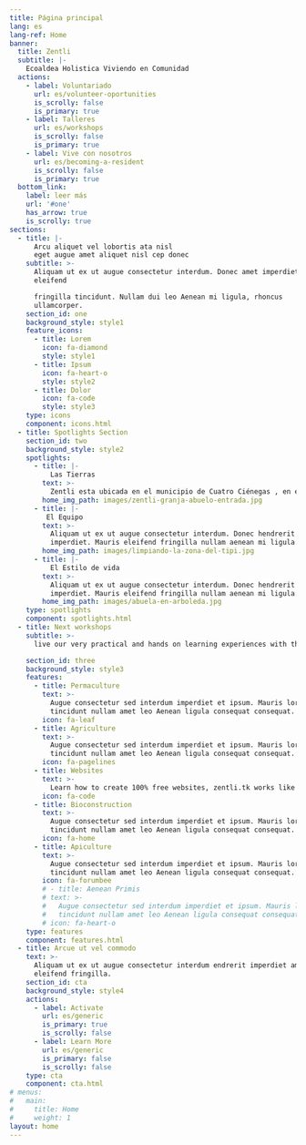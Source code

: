 ```yaml
---
title: Página principal
lang: es
lang-ref: Home
banner:
  title: Zentli
  subtitle: |-
    Ecoaldea Holistica Viviendo en Comunidad
  actions:
    - label: Voluntariado
      url: es/volunteer-oportunities
      is_scrolly: false
      is_primary: true
    - label: Talleres
      url: es/workshops
      is_scrolly: false
      is_primary: true
    - label: Vive con nosotros
      url: es/becoming-a-resident
      is_scrolly: false
      is_primary: true
  bottom_link:
    label: leer más
    url: '#one'
    has_arrow: true
    is_scrolly: true
sections:
  - title: |-
      Arcu aliquet vel lobortis ata nisl
      eget augue amet aliquet nisl cep donec
    subtitle: >-
      Aliquam ut ex ut augue consectetur interdum. Donec amet imperdiet
      eleifend  

      fringilla tincidunt. Nullam dui leo Aenean mi ligula, rhoncus
      ullamcorper.  
    section_id: one
    background_style: style1
    feature_icons:
      - title: Lorem
        icon: fa-diamond
        style: style1
      - title: Ipsum
        icon: fa-heart-o
        style: style2
      - title: Dolor
        icon: fa-code
        style: style3
    type: icons
    component: icons.html
  - title: Spotlights Section
    section_id: two
    background_style: style2
    spotlights:
      - title: |-
          Las Tierras
        text: >-
          Zentli esta ubicada en el municipio de Cuatro Ciénegas , en el estado de Coahuila al norte de México 
        home_img_path: images/zentli-granja-abuelo-entrada.jpg
      - title: |-
         El Equipo
        text: >-
          Aliquam ut ex ut augue consectetur interdum. Donec hendrerit
          imperdiet. Mauris eleifend fringilla nullam aenean mi ligula.
        home_img_path: images/limpiando-la-zona-del-tipi.jpg
      - title: |-
          El Estilo de vida
        text: >-
          Aliquam ut ex ut augue consectetur interdum. Donec hendrerit
          imperdiet. Mauris eleifend fringilla nullam aenean mi ligula.
        home_img_path: images/abuela-en-arboleda.jpg
    type: spotlights
    component: spotlights.html
  - title: Next workshops
    subtitle: >-
      live our very practical and hands on learning experiences with the guidence of our teachers while enjoying the space and tools to inmediatelly apply your knowledge

    section_id: three
    background_style: style3
    features:
      - title: Permaculture
        text: >-
          Augue consectetur sed interdum imperdiet et ipsum. Mauris lorem
          tincidunt nullam amet leo Aenean ligula consequat consequat.
        icon: fa-leaf 
      - title: Agriculture
        text: >-
          Augue consectetur sed interdum imperdiet et ipsum. Mauris lorem
          tincidunt nullam amet leo Aenean ligula consequat consequat.
        icon: fa-pagelines
      - title: Websites 
        text: >-
          Learn how to create 100% free websites, zentli.tk works like this, leverage your projects or bussinesess without paying for hosting nor domain name. 
        icon: fa-code
      - title: Bioconstruction
        text: >-
          Augue consectetur sed interdum imperdiet et ipsum. Mauris lorem
          tincidunt nullam amet leo Aenean ligula consequat consequat.
        icon: fa-home
      - title: Apiculture
        text: >-
          Augue consectetur sed interdum imperdiet et ipsum. Mauris lorem
          tincidunt nullam amet leo Aenean ligula consequat consequat.
        icon: fa-forumbee
        # - title: Aenean Primis
        # text: >-
        #   Augue consectetur sed interdum imperdiet et ipsum. Mauris lorem
        #   tincidunt nullam amet leo Aenean ligula consequat consequat.
        # icon: fa-heart-o
    type: features
    component: features.html
  - title: Arcue ut vel commodo
    text: >-
      Aliquam ut ex ut augue consectetur interdum endrerit imperdiet amet
      eleifend fringilla.
    section_id: cta
    background_style: style4
    actions:
      - label: Activate
        url: es/generic
        is_primary: true
        is_scrolly: false
      - label: Learn More
        url: es/generic
        is_primary: false
        is_scrolly: false
    type: cta
    component: cta.html
# menus:
#   main:
#     title: Home
#     weight: 1
layout: home
---
```

